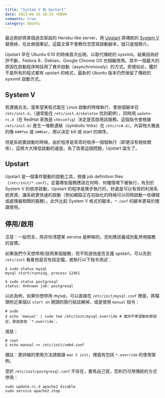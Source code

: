 ```yaml
---
title: "System V 與 Upstart"
date: 2013-06-26 10:53 +0800
comments: true
category: Ubuntu
---
```

[Upstart]: http://upstart.ubuntu.com
[System V]: https://en.wikipedia.org/wiki/UNIX_System_V

最近剛好將某個過去架設的 Heroku-like server，用 [Upstart] 將傳統的 [System V] 替換掉，在此做個筆記，這篇文章不會教你怎麼寫啟動腳本，就只是個簡介。

Upstart 早在 Ubuntu 6.10 的時候首次出現，以取代傳統的 sysvinit。結果因為好評不斷，Fedora 9、Debian、Google Chrome OS 也相繼使用。其中一個最大的原因在啟動程序時採用了異步啟動（asynchronously）的方式。即便如此，鑑於不是所有的程式都有 upstart 的格式，最新的 Ubuntu 版本仍然保留了傳統的 sysvinit 啟動方式。

## System V

若遵循古法，當希望某程式能在 Linux 啟動的時候執行，會放個腳本在 `/etc/init.d`，（通常能在 `/etc/init.d/skeleton` 找到範例），同時用 `update-rc.d`（在 RedHat 家族是  `chkconfig`）決定是否啟用該服務。這個指令會根據 `/etc/init.d/` 產生一堆軟連結（symbolic links）在 `/etc/rc#.d/`。內容物大概長的像 `K##foo` 或 `S##bar`，用以決定 kill 或 start 的順序。

但是系統要啟動的時候，由於程序是乖乖的依序一個個執行（即便沒有相依關係），這將大大降低啟動的速度。為了改善這個問題，Upstart 誕生了。

## Upstart

Upstart 是一個事件驅動的啟動工具，根據 job definition files（`/etc/init/*.conf`），定義哪些服務應該在何時、何種情境下被執行，有別於 System V 的依序啟動，Upstart 的程序是異步執行的，好處是可以有效的利用系統資源，讓系統更快速的啟動（例如網路正在初始化的時候可以同時啟動一些硬碟或處理器相關的服務）。此外比起 System V 格式的腳本，`*.conf` 的腳本更易於閱讀使用。


## 停用/啟用

注意：一般而言，除非你清楚某 service 是幹嘛的，否則應該養成別亂停用服務的習慣。

如果我們今天想停用/啟用某個服務，但不知道他是否支援 upstart，可以先到 `/etc/init` 看看他是否有設定檔，或執行以下指令測試：

    $ sudo status mysql
    mysql start/running, process 12461

<!---->

    $ sudo status postgresql
    status: Unknown job: postgresql

以此為例，如果你想停用 mysql，可以直接在 `/etc/init/mysql.conf` 裡面，將檔頭附近某個以 `start on` 開頭的那行給註解掉，或是使用 `manual` 指令：

    # sudo
    $ echo 'manual' | sudo tee /etc/init/mysql.override # 當你不希望動到原設定，那就放個 `*.override`。

或是：

    # root
    $ echo manual >> /etc/init/smbd.conf

備註：更詳細的使用方法請閱讀 `man 5 init`，裡面有包括 `*.override` 的使用案例。

至於 `/etc/init/postgresql.conf` 不存在，要馬自己寫，否則仍可用傳統的方式停用：

    sudo update-rc.d apache2 disable
    sudo service apache2 stop
